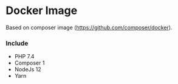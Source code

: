 # Docker Image
Based on composer image (https://github.com/composer/docker).

### Include

- PHP 7.4
- Composer 1
- NodeJs 12
- Yarn